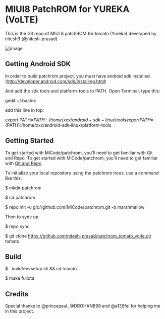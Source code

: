 # MIUI8 PatchROM for YUREKA (VoLTE)

This is the Git repo of MIUI 8 patchROM for tomato (Yureka) developed by nitesh9 (@nitesh-prasad)

![image](https://2.bp.blogspot.com/-Ersls9JVw_Y/V20effHLbVI/AAAAAAAABKY/bGVYqpOpAusmdvbvCCDAG-rpGbLF2TJpQCLcB/s1600/MIUI-8-Logo.jpg)

Getting Android SDK
------------------

In order to build patchrom project, you must have android sdk installed.(http://developer.android.com/sdk/installing.html)

And add the sdk tools and platform-tools to PATH.
Open Terminal, type this:

gedit ~/.bashrc

add this line in top:

export PATH=${PATH}:/home/xxx/android-sdk-linux/tools
export PATH=${PATH}:/home/xxx/android-sdk-linux/platform-tools

Getting Started
---------------

To get started with MiCode/patchrom, you'll need to get familiar with Git and Repo.
To get started with MiCode/patchrom, you'll need to get
familiar with [Git and Repo](https://source.android.com/source/using-repo.html).

To initialize your local repository using the patchrom trees, use a command like this:

$ mkdir patchrom

$ cd patchrom

$ repo init -u git://github.com/MiCode/patchrom.git -b marshmallow

Then to sync up:

$ repo sync

$ git clone https://github.com/nitesh-prasad/patchrom_tomato_volte.git tomato

Build
--------

$ . build/envsetup.sh && cd tomato

$ make fullota

Credits
-------

Special thanks to @princepaul, @DROHAN898 and @a136fei for helping me in this project.

